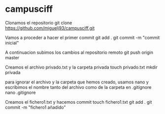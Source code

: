 # campusciff
Clonamos el repositorio
git clone https://github.com/miguelj93/campusciff.git

Vamos a proceder a hacer el primer commit
git add .
git commit -m "commit inicial"

A continuacion subimos los cambios al repositorio remoto
git push origin master

Creamos el archivo privado.txt y la carpeta privada
touch privado.txt
mkdir privada

para ignorar el archivo y la carpeta que hemos creado, usamos nano y 
escribimos el nombre tanto del archivo como de la carpeta en .gitignore
nano .gitignore

Creamos el fichero1.txt y hacemos commit
touch fichero1.txt
git add .
git commit -m "fichero1 añadido"

